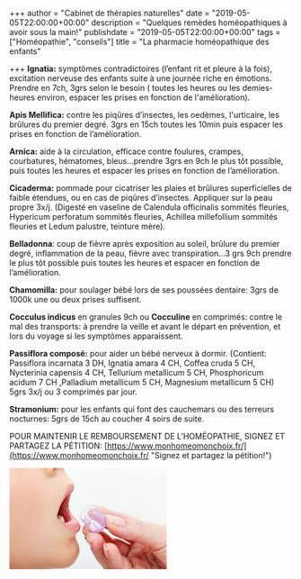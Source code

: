 +++
author = "Cabinet de thérapies naturelles"
date = "2019-05-05T22:00:00+00:00"
description = "Quelques remèdes homéopathiques à avoir sous la main!"
publishdate = "2019-05-05T22:00:00+00:00"
tags = ["Homéopathie", "conseils"]
title = "La pharmacie homéopathique des enfants"

+++
**Ignatia:** symptômes contradictoires (l’enfant rit et pleure à la fois), excitation nerveuse des enfants suite à une journée riche en émotions. Prendre en 7ch, 3grs selon le besoin ( toutes les heures ou les demies-heures environ, espacer les prises en fonction de l'amélioration).

**Apis Mellifica:** contre les piqûres d’insectes, les oedèmes, l'urticaire, les brûlures du premier degré. 3grs en 15ch toutes les 10min puis espacer les prises en fonction de l’amélioration.

**Arnica:** aide à la circulation, efficace contre foulures, crampes, courbatures, hématomes, bleus...prendre 3grs en 9ch le plus tôt possible, puis toutes les heures et espacer les prises en fonction de l’amélioration.

**Cicaderma:** pommade pour cicatriser les plaies et brûlures superficielles de faible étendues, ou en cas de piqûres d’insectes. Appliquer sur la peau propre 3x/j. (Digesté en vaseline de Calendula officinalis sommités fleuries, Hypericum perforatum sommités fleuries, Achillea millefollium sommités fleuries et Ledum palustre, teinture mère).

**Belladonna**: coup de fièvre après exposition au soleil, brûlure du premier degré, inflammation de la peau, fièvre avec transpiration...3 grs 9ch prendre le plus tôt possible puis toutes les heures et espacer en fonction de l’amélioration.

**Chamomilla:** pour soulager bébé lors de ses poussées dentaire: 3grs de 1000k une ou deux prises suffisent.

**Cocculus indicus** en granules 9ch ou **Cocculine** en comprimés: contre le mal des transports: à prendre la veille et avant le départ en prévention, et lors du voyage si les symptômes apparaissent.

**Passiflora composé:** pour aider un bébé nerveux à dormir. (Contient: Passiflora incarnata 3 DH, Ignatia amara 4 CH, Coffea cruda 5 CH, Nycterinia capensis 4 CH, Tellurium metallicum 5 CH, Phosphoricum acidum 7 CH ,Palladium metallicum 5 CH, Magnesium metallicum 5 CH) 5grs 3x/j ou 3 comprimés par jour.

**Stramonium:** pour les enfants qui font des cauchemars ou des terreurs nocturnes: 5grs de 15ch au coucher 4 soirs de suite.

POUR MAINTENIR LE REMBOURSEMENT DE L’HOMÉOPATHIE, SIGNEZ ET PARTAGEZ LA PÉTITION: [https://www.monhomeomonchoix.fr/](https://www.monhomeomonchoix.fr/ "Signez et partagez la pétition!")

![](/images-1.jpg)